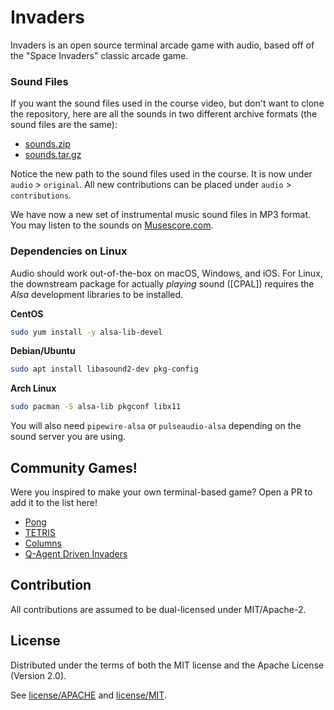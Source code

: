 # Invaders

Invaders is an open source terminal arcade game with audio, based off of the "Space Invaders" classic arcade game.

### Sound Files

If you want the sound files used in the course video, but don't want to clone the repository, here are all the sounds in two different archive formats (the sound files are the same):

- [sounds.zip](https://github.com/CleanCut/invaders/files/6312508/sounds.zip)
- [sounds.tar.gz](https://github.com/CleanCut/invaders/files/6312511/sounds.tar.gz)

Notice the new path to the sound files used in the course.
It is now under `audio` > `original`.
All new contributions can be placed under `audio` > `contributions`.

We have now a new set of instrumental music sound files in MP3 format.
You may listen to the sounds on [Musescore.com](https://musescore.com/user/9047536/sets/5156900).

### Dependencies on Linux

Audio should work out-of-the-box on macOS, Windows, and iOS.  For Linux, the
downstream package for actually _playing_ sound ([CPAL]) requires
the *Alsa* development libraries to be installed.

**CentOS**

```bash
sudo yum install -y alsa-lib-devel
```

**Debian/Ubuntu**

```bash
sudo apt install libasound2-dev pkg-config
```
**Arch Linux**

```bash
sudo pacman -S alsa-lib pkgconf libx11
```
You will also need `pipewire-alsa` or `pulseaudio-alsa` depending on the sound server you are using.

## Community Games!

Were you inspired to make your own terminal-based game? Open a PR to add it to the list here!

* [Pong](https://github.com/basilkohler/rusty_pong)
* [TETRIS](https://github.com/madchicken/rust-tetris)
* [Columns](https://github.com/Rendez/rust_columns)
* [Q-Agent Driven Invaders](https://github.com/indiVar0508/Q-agent-driven-invaders/tree/q_agent)

## Contribution

All contributions are assumed to be dual-licensed under MIT/Apache-2.

## License

Distributed under the terms of both the MIT license and the Apache License (Version 2.0).

See [license/APACHE](license/APACHE) and [license/MIT](license/MIT).

